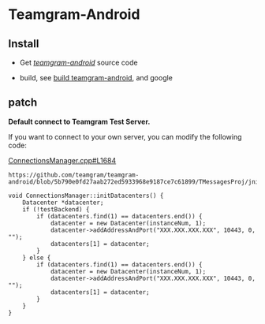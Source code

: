 # Teamgram-Android

## Install

- Get *[teamgram-android](https://github.com/teamgram/teamgram-android)* source code

- build, see [build teamgram-android](https://github.com/teamgram/teamgram-android/blob/master/README.md), and google

## patch

**Default connect to Teamgram Test Server.**

If you want to connect to your own server, you can modify the following code:

[ConnectionsManager.cpp#L1684](https://github.com/teamgram/teamgram-android/blob/5b790e0fd27aab272ed5933968e9187ce7c61899/TMessagesProj/jni/tgnet/ConnectionsManager.cpp#L1684)

```
https://github.com/teamgram/teamgram-android/blob/5b790e0fd27aab272ed5933968e9187ce7c61899/TMessagesProj/jni/tgnet/ConnectionsManager.cpp#L1684

void ConnectionsManager::initDatacenters() {
    Datacenter *datacenter;
    if (!testBackend) {
        if (datacenters.find(1) == datacenters.end()) {
            datacenter = new Datacenter(instanceNum, 1);
            datacenter->addAddressAndPort("XXX.XXX.XXX.XXX", 10443, 0, "");
            datacenters[1] = datacenter;
        }
    } else {
        if (datacenters.find(1) == datacenters.end()) {
            datacenter = new Datacenter(instanceNum, 1);
            datacenter->addAddressAndPort("XXX.XXX.XXX.XXX", 10443, 0, "");
            datacenters[1] = datacenter;
        }
    }
}


```
